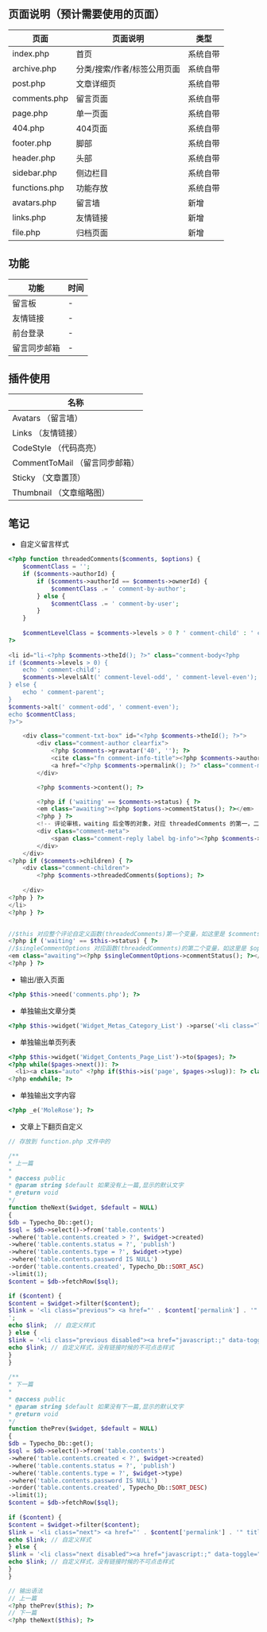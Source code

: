 
## 页面说明（预计需要使用的页面）

| 页面 | 页面说明 | 类型 |
| ---- | -------- | ---- |
| index.php | 首页 | 系统自带 |
| archive.php | 分类/搜索/作者/标签公用页面 | 系统自带 |
| post.php | 文章详细页 | 系统自带 |
| comments.php | 留言页面 | 系统自带 |
| page.php | 单一页面 | 系统自带 |
| 404.php | 404页面 | 系统自带 |
| footer.php | 脚部 | 系统自带 |
| header.php | 头部 | 系统自带 |
| sidebar.php | 侧边栏目 | 系统自带 |
| functions.php | 功能存放 | 系统自带 |
| avatars.php | 留言墙 | 新增 |
| links.php | 友情链接 | 新增 |
| file.php | 归档页面 | 新增 |

## 功能
| 功能 | 时间 |
| ---- | ---- |
| 留言板 | - |
| 友情链接 | - |
| 前台登录 | - |
| 留言同步邮箱 | - |

## 插件使用
| 名称 |
| ---- |
| Avatars （留言墙） |
| Links （友情链接）|
| CodeStyle （代码高亮） |
| CommentToMail （留言同步邮箱） |
| Sticky （文章置顶） |
| Thumbnail （文章缩略图） |


## 笔记

- 自定义留言样式

``` PHP
<?php function threadedComments($comments, $options) {
    $commentClass = '';
    if ($comments->authorId) {
        if ($comments->authorId == $comments->ownerId) {
            $commentClass .= ' comment-by-author';
        } else {
            $commentClass .= ' comment-by-user';
        }
    }
 
    $commentLevelClass = $comments->levels > 0 ? ' comment-child' : ' comment-parent';
?>
 
<li id="li-<?php $comments->theId(); ?>" class="comment-body<?php 
if ($comments->levels > 0) {
    echo ' comment-child';
    $comments->levelsAlt(' comment-level-odd', ' comment-level-even');
} else {
    echo ' comment-parent';
}
$comments->alt(' comment-odd', ' comment-even');
echo $commentClass;
?>">

    <div class="comment-txt-box" id="<?php $comments->theId(); ?>">
        <div class="comment-author clearfix">
            <?php $comments->gravatar('40', ''); ?>
            <cite class="fn comment-info-title"><?php $comments->author(); ?></cite>
            <a href="<?php $comments->permalink(); ?>" class="comment-meta" ><?php $comments->date('F jS, Y \a\t h:i a'); ?></a>
        </div>

        <?php $comments->content(); ?>

        <?php if ('waiting' == $comments->status) { ?>  
        <em class="awaiting"><?php $options->commentStatus(); ?></em>  
        <?php } ?>
        <!-- 评论审核，waiting 后全等的对象，对应 threadedComments 的第一，二个对象 -->
        <div class="comment-meta">
            <span class="comment-reply label bg-info"><?php $comments->reply(); ?></span>
        </div>
    </div>
<?php if ($comments->children) { ?>
    <div class="comment-children">
        <?php $comments->threadedComments($options); ?>
        
    </div>
<?php } ?>
</li>
<?php } ?>


//$this 对应整个评论自定义函数(threadedComments)第一个变量，如这里是 $comments
<?php if ('waiting' == $this->status) { ?>  
//$singleCommentOptions 对应函数(threadedComments)的第二个变量，如这里是 $options
<em class="awaiting"><?php $singleCommentOptions->commentStatus(); ?></em>  
<?php } ?>

```

- 输出/嵌入页面

``` PHP
<?php $this->need('comments.php'); ?>
```

- 单独输出文章分类

``` PHP
<?php $this->widget('Widget_Metas_Category_List') ->parse('<li class="list-group-item"> <a href="{permalink}"> <span class="badge pull-right">{count}</span> {name} </a> </li>'); ?>
```

- 单独输出单页列表

``` PHP
<?php $this->widget('Widget_Contents_Page_List')->to($pages); ?>
<?php while($pages->next()): ?>
  <li><a class="auto" <?php if($this->is('page', $pages->slug)): ?> class="current"<?php endif; ?> href="<?php $pages->permalink(); ?>" title="<?php $pages->title(); ?>"><i class="fa fa-angle-right text-xs"></i><span><?php $pages->title(); ?></span></a></li>
<?php endwhile; ?>
```

- 单独输出文字内容

``` PHP
<?php _e('MoleRose'); ?>
```

- 文章上下翻页自定义

``` PHP
// 存放到 function.php 文件中的

/**
* 上一篇
*
* @access public
* @param string $default 如果没有上一篇,显示的默认文字
* @return void
*/
function theNext($widget, $default = NULL)
{
$db = Typecho_Db::get();
$sql = $db->select()->from('table.contents')
->where('table.contents.created > ?', $widget->created)
->where('table.contents.status = ?', 'publish')
->where('table.contents.type = ?', $widget->type)
->where('table.contents.password IS NULL')
->order('table.contents.created', Typecho_Db::SORT_ASC)
->limit(1);
$content = $db->fetchRow($sql);

if ($content) {
$content = $widget->filter($content);
$link = '<li class="previous"> <a href="' . $content['permalink'] . '" title="' . $content['title'] . '" data-toggle="article-tooltip" data-placement="right"> 上一篇 </a></li>
';
echo $link;  // 自定义样式
} else {
$link = '<li class="previous disabled"><a href="javascript:;" data-toggle="article-tooltip" data-placement="right" title="没有了，亲！">上一篇</a></li>';
echo $link; // 自定义样式，没有链接时候的不可点击样式
}
}
 
/**
* 下一篇
*
* @access public
* @param string $default 如果没有下一篇,显示的默认文字
* @return void
*/
function thePrev($widget, $default = NULL)
{
$db = Typecho_Db::get();
$sql = $db->select()->from('table.contents')
->where('table.contents.created < ?', $widget->created)
->where('table.contents.status = ?', 'publish')
->where('table.contents.type = ?', $widget->type)
->where('table.contents.password IS NULL')
->order('table.contents.created', Typecho_Db::SORT_DESC)
->limit(1);
$content = $db->fetchRow($sql);
 
if ($content) {
$content = $widget->filter($content);
$link = '<li class="next"> <a href="' . $content['permalink'] . '" title="' . $content['title'] . '" data-toggle="article-tooltip" data-placement="left"> 下一篇 </a></li>';
echo $link; // 自定义样式
} else {
$link = '<li class="next disabled"><a href="javascript:;" data-toggle="article-tooltip" data-placement="left" title="没有了，亲！">下一篇</a></li>';
echo $link; // 自定义样式，没有链接时候的不可点击样式
}
}

// 输出语法
// 上一篇
<?php thePrev($this); ?> 
// 下一篇
<?php theNext($this); ?>

```

